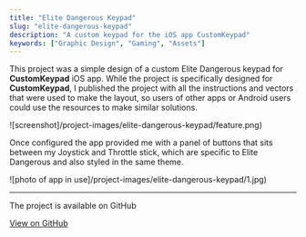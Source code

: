 ```yaml
---
title: "Elite Dangerous Keypad"
slug: "elite-dangerous-keypad"
description: "A custom keypad for the iOS app CustomKeypad"
keywords: ["Graphic Design", "Gaming", "Assets"]
---
```


This project was a simple design of a custom Elite Dangerous keypad for **CustomKeypad** iOS app. While the project is specifically designed for **CustomKeypad**, I published the project with all the instructions and vectors that were used to make the layout, so users of other apps or Android users could use the resources to make similar solutions.

![screenshot]/project-images/elite-dangerous-keypad/feature.png)

Once configured the app provided me with a panel of buttons that sits between my Joystick and Throttle stick, which are specific to Elite Dangerous and also styled in the same theme.

![photo of app in use]/project-images/elite-dangerous-keypad/1.jpg)

---

The project is available on GitHub

<a className="btn btn-dark" href="https://github.com/gcoulby/ed_keypad"  target="_blank" rel="noopener noreferrer"><i className="fa fa-github"></i> View on GitHub</a>
